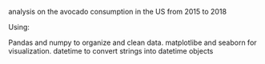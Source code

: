 analysis on the avocado consumption in the US from 2015 to 2018


Using:

Pandas and numpy to organize and clean data.
matplotlibe and seaborn for visualization.
datetime to convert strings into datetime objects